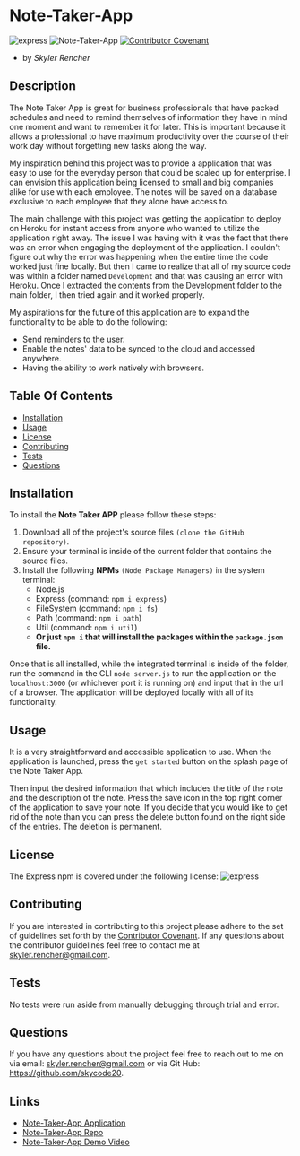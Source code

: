 # Note-Taker-App

  ![express](https://img.shields.io/npm/l/express)
  ![Note-Taker-App](https://img.shields.io/github/languages/top/skycode20/Note-Taker-App)
  [![Contributor Covenant](https://img.shields.io/badge/Contributor%20Covenant-v2.0%20adopted-ff69b4.svg)](code_of_conduct.md)

  - by *Skyler Rencher*
  
  ## Description    

  The Note Taker App is great for business professionals that have packed schedules and need to remind themselves of information they have in mind one moment and want to remember it for later. This is important because it allows a professional to have maximum productivity over the course of their work day without forgetting new tasks along the way. 

  My inspiration behind this project was to provide a application that was easy to use for the everyday person that could be scaled up for enterprise. I can envision this application being licensed to small and big companies alike for use with each employee. The notes will be saved on a database exclusive to each employee that they alone have access to.

  The main challenge with this project was getting the application to deploy on Heroku for instant access from anyone who wanted to utilize the application right away. The issue I was having with it was the fact that there was an error when engaging the deployment of the application. I couldn't figure out why the error was happening when the entire time the code worked just fine locally. But then I came to realize that all of my source code was within a folder named `Development` and that was causing an error with Heroku. Once I extracted the contents from the Development folder to the main folder, I then tried again and it worked properly. 

  My aspirations for the future of this application are to expand the functionality to be able to do the following:
  - Send reminders to the user.
  - Enable the notes' data to be synced to the cloud and accessed anywhere.
  - Having the ability to work natively with browsers.

  ## Table Of Contents    

  * [Installation](#installation)
  * [Usage](#usage)
  * [License](#license)
  * [Contributing](#contributing)
  * [Tests](#tests)
  * [Questions](#questions)
  
  ## Installation    

  To install the **Note Taker APP** please follow these steps:

  1. Download all of the project's source files `(clone the GitHub repository)`.
  2. Ensure your terminal is inside of the current folder that contains the source files.
  3. Install the following **NPMs** `(Node Package Managers)` in the system terminal:
        * Node.js
        * Express (command: ```npm i express```)
        * FileSystem (command: ```npm i fs```)
        * Path (command: ```npm i path```)
        * Util (command: ```npm i util```)
        * **Or just ```npm i``` that will install the packages within the `package.json` file.**

  Once that is all installed, while the integrated terminal is inside of the folder, run the command in the CLI ```node server.js``` to run the application on the `localhost:3000` (or whichever port it is running on) and input that in the url of a browser. The application will be deployed locally with all of its functionality.

  ## Usage    

  It is a very straightforward and accessible application to use. When the application is launched, press the `get started` button on the splash page of the Note Taker App. 

  <!-- insert picture -->

  Then input the desired information that which includes the title of the note and the description of the note. Press the save icon in the top right corner of the application to save your note. If you decide that you would like to get rid of the note than you can press the delete button found on the right side of the entries. The deletion is permanent. 

  <!-- insert image -->

  ## License    

  The Express npm is covered under the following license: ![express](https://img.shields.io/npm/l/express)

  ## Contributing     

  If you are interested in contributing to this project please adhere to the set of guidelines set forth by the [Contributor Covenant](https://www.contributor-covenant.org/version/2/0/code_of_conduct/). If any questions about the contributor guidelines feel free to contact me at skyler.rencher@gmail.com.

  ## Tests    

  No tests were run aside from manually debugging through trial and error.

  ## Questions    

  If you have any questions about the project feel free to reach out to me on via email: skyler.rencher@gmail.com or via Git Hub: https://github.com/skycode20.
  
  ## Links

  * [Note-Taker-App Application](https://morning-eyrie-44899.herokuapp.com/)
  * [Note-Taker-App Repo](https://github.com/skycode20/Note-Taker-App)
  * [Note-Taker-App Demo Video](https://github.com/skycode20/Note-Taker-App)
